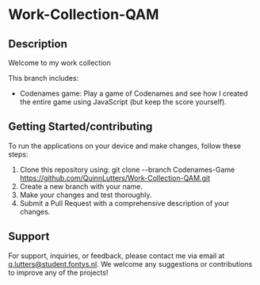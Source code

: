 # Work-Collection-QAM

## Description
Welcome to my work collection  

This branch includes:  
* Codenames game: Play a game of Codenames and see how I created the entire game using JavaScript (but keep the score yourself).  

## Getting Started/contributing
To run the applications on your device and make changes, follow these steps:

1. Clone this repository using: git clone --branch Codenames-Game https://github.com/QuinnLutters/Work-Collection-QAM.git
2. Create a new branch with your name.
3. Make your changes and test thoroughly.
4. Submit a Pull Request with a comprehensive description of your changes.


## Support
For support, inquiries, or feedback, please contact me via email at q.lutters@student.fontys.nl. We welcome any suggestions or contributions to improve any of the projects!
       

